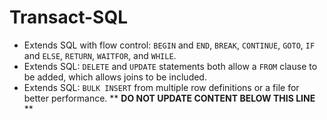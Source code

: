 Transact-SQL
============

* Extends SQL with flow control: `BEGIN` and `END`, `BREAK`, `CONTINUE`, `GOTO`, `IF` and `ELSE`, `RETURN`, `WAITFOR`, and `WHILE`.
* Extends SQL: `DELETE` and `UPDATE` statements both allow a `FROM` clause to be added, which allows joins to be included.
* Extends SQL: `BULK INSERT` from multiple row definitions or a file for better performance.
** **DO NOT UPDATE CONTENT BELOW THIS LINE** **

